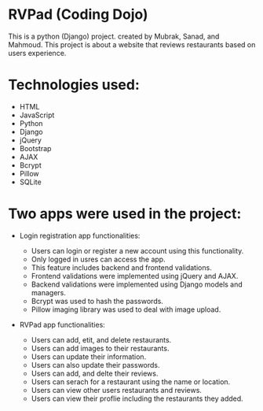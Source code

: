 # RVPad (Coding Dojo)
This is a python (Django) project. 
created by Mubrak, Sanad, and Mahmoud.
This project is about a website that reviews restaurants based on users experience.

# Technologies used:
  * HTML
  * JavaScript
  * Python
  * Django
  * jQuery
  * Bootstrap
  * AJAX
  * Bcrypt
  * Pillow
  * SQLite
  

# Two apps were used in the project:
  * Login registration app functionalities:
    * Users can login or register a new account using this functionality.
    * Only logged in usres can access the app.
    * This feature includes backend and frontend validations.
    * Frontend validations were implemented using jQuery and AJAX.
    * Backend validations were implemented using Django models and managers.
    * Bcrypt was used to hash the passwords.
    * Pillow imaging library was used to deal with image upload.
   
  * RVPad app functionalities:
    * Users can add, etit, and delete restaurants.
    * Users can add images to their restaurants.
    * Users can update their information.
    * Users can also update their passwords.
    * Users can add, and delte their reviews.
    * Users can serach for a restaurant using the name or location.
    * Users can view other users restaurants and reviews.
    * Users can view their proflie including the restaurants they added. 
   
  

   
